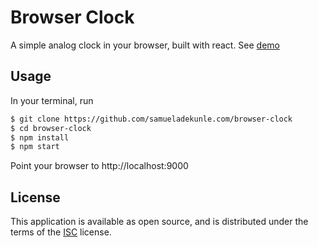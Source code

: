 # Browser Clock
A simple analog clock in your browser, built with react. See [demo](https://browser-clock.herokuapp.com)

## Usage
In your terminal, run
```bash
$ git clone https://github.com/samueladekunle.com/browser-clock
$ cd browser-clock
$ npm install
$ npm start
```

Point your browser to http://localhost:9000

## License
This application is available as open source, and is distributed under the terms of the [ISC](License) license.